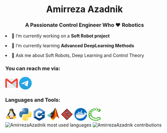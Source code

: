 
<!-- README Title -->
<h1 align="center">Amirreza Azadnik</h1>

<!-- AboutMe Title -->
<h3 align="center">A Passionate Control Engineer Who ❤️ Robotics</h3>

<!-- Quick Summary About My recent state -->
<p><li>🔭 I’m currently working on a <strong>Soft Robot project</a></strong></li></p>

<p><li>🌱 I’m currently learning <strong>Advanced DeepLearning Methods</strong></li></p>

<p><li>💬 Ask me about Soft Robots, Deep Learning and Control Theory </p>

<!-- My Contact Info -->
<h3 align="left">You can reach me via:</h3>

<div align="left">
<!-- Gmail -->
<a href="mailto:azadnikamirreza@gmail.com" target="_blank"><img align="center" src="./Icons/Gmail.png" alt="Gmail: azadnikamirreza@gmail.com" width="40" height="40"/></a>
<!-- Telegram -->
<a href="https://t.me/RAzadnik" target="_blank"><img align="center" src="./Icons/Telegram.svg" alt="Telegram@RAzadnik" width="40" height="40"/></a>
</div>

<!-- Tools and Languages -->
<h3 align="left">Languages and Tools:</h3>
<div align="left">
<!-- OS -->
<!-- linux -->
<a href="https://www.linux.org/" target="_blank"><img src="./Icons/Linux.svg" alt="Linux" width="40" height="40"/></a>
<!-- Languages -->
<!-- python -->
<a href="https://www.python.org" target="_blank"><img src="./Icons/Python.png" alt="Python" width="40" height="40"/></a>
<!-- CPP -->
<a href="https://www.w3schools.com/cpp/" target="_blank"><img src="./Icons/CPP.png" alt="CPP" width="40" height="40"/></a>
<!-- Matalb -->
<a href="https://www.mathworks.com/" target="_blank"><img src="./Icons/Matlab.png" alt="MATLAB" width="40" height="40"/></a>
<!-- Git -->
<a href="https://git-scm.com/" target="_blank"><img src="./Icons/Git.png" alt="Git" width="40" height="40"/></a>
<!-- Docker -->
<a href="https://www.docker.com/" target="_blank"><img src="./Icons/Docker.png" alt="Docker" width="40" height="40"/></a>
<!-- Conda -->
<a href="https://www.anaconda.org/" target="_blank"><img src="./Icons/Conda.png" alt="Conda" width="40" height="40"/></a>



<!-- Github Stats -->
<div>
  <img width="41%" align="center" src="https://github-readme-stats.vercel.app/api/top-langs/?username=AmirrezaAzadnik&theme=vue-dark&show_icons=true&locale=en&layout=compact&hide_border=true" alt="AmirrezaAzadnik most used languages" />
  <img width="57%" align="center" src="https://github-readme-streak-stats.herokuapp.com/?user=AmirrezaAzadnik&theme=vue-dark&hide_border=true" alt="AmirrezaAzadnik contributions" />
</div>
